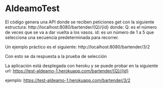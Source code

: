 # AldeamoTest

El código genera una API donde se reciben peticiones get con la siguiente estructura:
http://localhost:8080/bartender/{Q}/{id}
donde:
Q: es el número de veces que se va a dar vuelta a los vasos.
id: es un número de 1 a 5 que selecciona una secuencia predeterminada para recorrer.

Un ejemplo práctico es el siguiente:
http://localhost:8080/bartender/3/2

Con esto se da respuesta a la prueba de selección

La aplicación está desplegada con heroku y se puede probar en la siguiente url:
https://test-aldeamo-1.herokuapp.com/bartender/{Q}/{id}

ejemplo:
https://test-aldeamo-1.herokuapp.com/bartender/3/2
